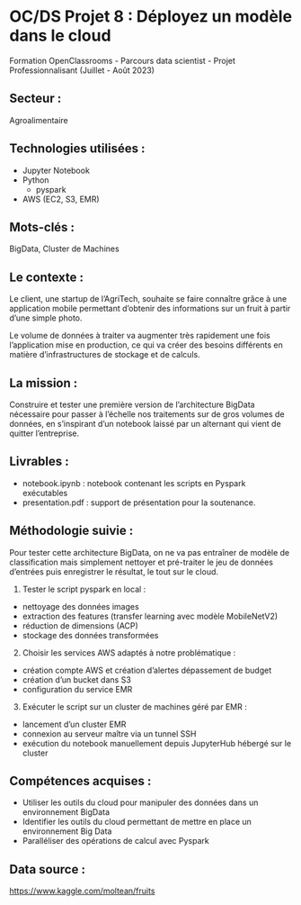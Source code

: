 # OC/DS Projet 8 : Déployez un modèle dans le cloud
Formation OpenClassrooms - Parcours data scientist - Projet Professionnalisant (Juillet - Août 2023)

## Secteur : 
Agroalimentaire

## Technologies utilisées : 
  * Jupyter Notebook
  * Python
    - pyspark
  * AWS (EC2, S3, EMR)

## Mots-clés : 
BigData, Cluster de Machines

## Le contexte : 
Le client, une startup de l’AgriTech, souhaite se faire connaître grâce à une application mobile permettant d’obtenir des informations sur un fruit à partir d’une simple photo.

Le volume de données à traiter va augmenter très rapidement une fois l’application mise en production, ce qui va créer des besoins différents en matière d’infrastructures de stockage et de calculs. 

## La mission : 
Construire et tester une première version de l’architecture BigData nécessaire pour passer à l’échelle nos traitements sur de gros volumes de données, en s’inspirant d’un notebook laissé par un alternant qui vient de quitter l’entreprise.

## Livrables :
* notebook.ipynb : notebook contenant les scripts en Pyspark exécutables
* presentation.pdf : support de présentation pour la soutenance.

## Méthodologie suivie : 
Pour tester cette architecture BigData, on ne va pas entraîner de modèle de classification mais simplement nettoyer et pré-traiter le jeu de données d’entrées puis enregistrer le résultat, le tout sur le cloud. 

1. Tester le script pyspark en local :
  *  nettoyage des données images
  *  extraction des features (transfer learning avec modèle MobileNetV2)
  *  réduction de dimensions (ACP)
  *  stockage des données transformées

2. Choisir les services AWS adaptés à notre problématique :
  *  création compte AWS et création d’alertes dépassement de budget
  *  création d’un bucket dans S3
  *  configuration du service EMR

3. Exécuter le script sur un cluster de machines géré par EMR :
  * lancement d’un cluster EMR
  * connexion au serveur maître via un tunnel SSH
  * exécution du notebook manuellement depuis JupyterHub hébergé sur le cluster

## Compétences acquises :  
* Utiliser les outils du cloud pour manipuler des données dans un environnement BigData
* Identifier les outils du cloud permettant de mettre en place un environnement Big Data
* Paralléliser des opérations de calcul avec Pyspark

## Data source : 
https://www.kaggle.com/moltean/fruits

